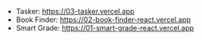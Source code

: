 * Tasker: https://03-tasker.vercel.app
* Book Finder: https://02-book-finder-react.vercel.app
* Smart Grade: https://01-smart-grade-react.vercel.app